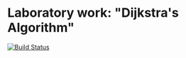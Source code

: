 # Laboratory work: "Dijkstra's Algorithm"

[![Build Status](https://travis-ci.org/Doshinsky/DSA-Dijkstra-s-algorithm.svg?branch=System-branch)](https://travis-ci.org/Doshinsky/DSA-Dijkstra-s-algorithm)